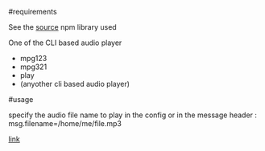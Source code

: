 #requirements

See the [source](https://www.npmjs.com/package/soundplayer) npm library used

One of the CLI based audio player

- mpg123
- mpg321
- play
- (anyother cli based audio player)


#usage

specify the audio file name to play in the config or in the message header : msg.filename=/home/me/file.mp3


[link](http://leanbi.ch/big-data/ "leanbi")